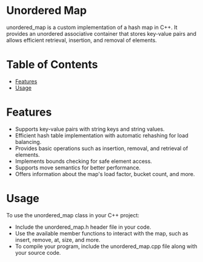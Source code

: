 # Unordered Map
unordered_map is a custom implementation of a hash map in C++. It provides an unordered associative container that stores key-value pairs and allows efficient retrieval, insertion, and removal of elements.
# Table of Contents
- [Features](#Features)
- [Usage](#Usage)

# Features
- Supports key-value pairs with string keys and string values.
- Efficient hash table implementation with automatic rehashing for load balancing.
- Provides basic operations such as insertion, removal, and retrieval of elements.
- Implements bounds checking for safe element access.
- Supports move semantics for better performance.
- Offers information about the map's load factor, bucket count, and more.

# Usage
To use the unordered_map class in your C++ project:
- Include the unordered_map.h header file in your code.
- Use the available member functions to interact with the map, such as insert, remove, at, size, and more.
- To compile your program, include the unordered_map.cpp file along with your source code.
